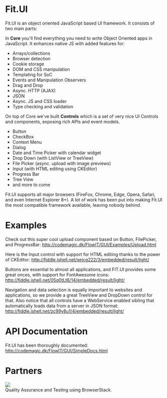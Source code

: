 # Fit.UI

Fit.UI is an object oriented JavaScript based UI framework.
It consists of two main parts:

In **Core** you'll find everything you need to write Object Oriented apps
in JavaScript. It enhances native JS with added features for:

 - Arrays/collections
 - Browser detection
 - Cookie storage
 - DOM and CSS manipulation
 - Templating for SoC
 - Events and Manipulation Observers
 - Drag and Drop
 - Async. HTTP (AJAX)
 - JSON
 - Async. JS and CSS loader
 - Type checking and validation

On top of Core we've built **Controls** which is a set of very nice UI Controls and components,
exposing rich APIs and event models.

 - Button
 - CheckBox
 - Context Menu
 - Dialog
 - Date and Time Picker with calendar widget
 - Drop Down (with ListView or TreeView)
 - File Picker (async. upload with image previews)
 - Input (with HTML editing using CKEditor)
 - Progress Bar
 - Tree View
 - and more to come

Fit.UI supports all major browsers (FireFox, Chrome, Edge, Opera, Safari, and even Internet Explorer 8+).
A lot of work has been put into making Fit.UI the most compatible framework available, leaving nobody behind.

# Examples

Check out this super cool upload component based on
Button, FilePicker, and ProgressBar:
http://codemagic.dk/FlowIT/GUI/Examples/Upload.html

Here is the Input control with support for HTML editing
thanks to the power of CKEditor:
http://fiddle.jshell.net/sejcg222/3/embedded/result/light/

Buttons are essential to almost all applications, and FIT.UI
provides some great onces, with support for FontAwesome icons:
http://fiddle.jshell.net/05q0tLt6/14/embedded/result/light/

Navigation and data selection is equally important to websites
and applications, so we provide a great TreeView and DropDown control
for that. Also notice that all controls have a WebService enabled
sibling that automatically loads data from a server in JSON format:
http://fiddle.jshell.net/zc99y8u1/4/embedded/result/light/

# API Documentation

Fit.UI has been thoroughly documented: http://codemagic.dk/FlowIT/GUI/SimpleDocs.html

# Partners

<a href="https://browserstack.com"><img src="https://sitemagic.org/files/images/partners/browserstack-smaller.png"></a><br>
Quality Assurance and Testing using BrowserStack.
